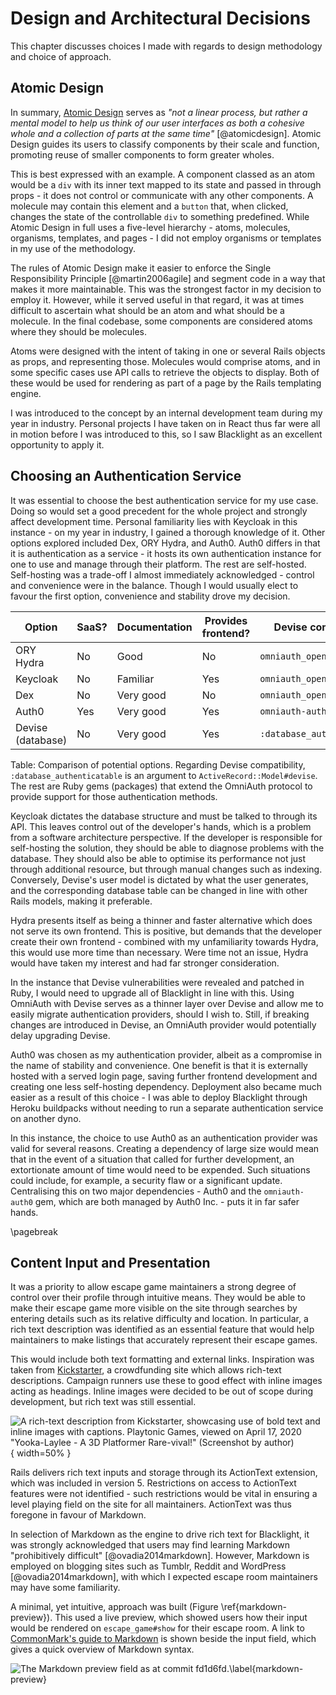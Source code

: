 # Design and Architectural Decisions

<!--
This should explain the design technique chosen (and justify why it is
appropriate) from the various ones available; it should select a suitable subset
of the things described in the analysis chapter and develop a design. Where
trade-offs exist between different designs, the chosen approach should be
justified. Suitable diagram-techniques (e.g. UML, other drawings) should be used
where appropriate. If a method is applied selectively, explain which parts were
used and why. Experimental projects should pay careful attention to control
conditions, samples selected, etc. to ensure a valid result.
-->

This chapter discusses choices I made with regards to design methodology and
choice of approach. 

## Atomic Design

In summary, [Atomic Design](https://atomicdesign.bradfrost.com/chapter-2/)
serves as *"not a linear process, but rather a mental model to help us think of
our user interfaces as both a cohesive whole and a collection of parts *at the
same time*"* [@atomicdesign]. Atomic Design guides its users to classify
components by their scale and function, promoting reuse of smaller components to
form greater wholes.

This is best expressed with an example. A component classed as an atom would be
a `div` with its inner text mapped to its state and passed in through props - it
does not control or communicate with any other components. A molecule may
contain this element and a `button` that, when clicked, changes the state of the
controllable `div` to something predefined. While Atomic Design in full uses a
five-level hierarchy - atoms, molecules, organisms, templates, and pages - I
did not employ organisms or templates in my use of the methodology.

The rules of Atomic Design make it easier to enforce the Single Responsibility
Principle [@martin2006agile] and segment code in a way that makes it more
maintainable. This was the strongest factor in my decision to employ it.
However, while it served useful in that regard, it was at times difficult to
ascertain what should be an atom and what should be a molecule. In the final
codebase, some components are considered atoms where they should be molecules.

Atoms were designed with the intent of taking in one or several Rails objects as
props, and representing those. Molecules would comprise atoms, and in some
specific cases use API calls to retrieve the objects to display. Both of these
would be used for rendering as part of a page by the Rails templating engine.

I was introduced to the concept by an internal development team during my year
in industry. Personal projects I have taken on in React thus far were all in
motion before I was introduced to this, so I saw Blacklight as an excellent
opportunity to apply it.

## Choosing an Authentication Service

It was essential to choose the best authentication service for my use case.
Doing so would set a good precedent for the whole project and strongly affect
development time. Personal familiarity lies with Keycloak in this instance - on
my year in industry, I gained a thorough knowledge of it. Other options explored
included Dex, ORY Hydra, and Auth0. Auth0 differs in that it is authentication
as a service - it hosts its own authentication instance for one to use and
manage through their platform. The rest are self-hosted. Self-hosting was a
trade-off I almost immediately acknowledged - control and convenience were in the
balance. Though I would usually elect to favour the first option, convenience
and stability drove my decision.

| Option            | SaaS?      | Documentation | Provides frontend?   | Devise compatibility        |
|-------------------|------------|---------------|------------|-----------------------------|
| ORY Hydra         | No         | Good          | No         | `omniauth_openid_connect`   |
| Keycloak          | No         | Familiar      | Yes        | `omniauth_openid_connect`   |
| Dex               | No         | Very good     | No         | `omniauth_openid_connect`   |
| Auth0             | Yes        | Very good     | Yes        | `omniauth-auth0`            |
| Devise (database) | No         | Very good     | Yes        | `:database_authenticatable` |

Table: Comparison of potential options. Regarding Devise compatibility,
`:database_authenticatable` is an argument to `ActiveRecord::Model#devise`. The
rest are Ruby gems (packages) that extend the OmniAuth protocol to provide
support for those authentication methods.

Keycloak dictates the database structure and must be talked to through its API.
This leaves control out of the developer's hands, which is a problem from a
software architecture perspective. If the developer is responsible for
self-hosting the solution, they should be able to diagnose problems with the
database. They should also be able to optimise its performance not just through
additional resource, but through manual changes such as indexing. Conversely,
Devise's user model is dictated by what the user generates, and the
corresponding database table can be changed in line with other Rails models,
making it preferable.

Hydra presents itself as being a thinner and faster alternative which does not
serve its own frontend. This is positive, but demands that the developer create
their own frontend - combined with my unfamiliarity towards Hydra, this would
use more time than necessary. Were time not an issue, Hydra would have taken my
interest and had far stronger consideration. 

In the instance that Devise vulnerabilities were revealed and patched in Ruby, I
would need to upgrade all of Blacklight in line with this. Using OmniAuth with
Devise serves as a thinner layer over Devise and allow me to easily migrate
authentication providers, should I wish to. Still, if breaking changes are
introduced in Devise, an OmniAuth provider would potentially delay upgrading
Devise.

Auth0 was chosen as my authentication provider, albeit as a compromise in the
name of stability and convenience. One benefit is that it is externally hosted
with a served login page, saving further frontend development and creating one
less self-hosting dependency. Deployment also became much easier as a result of
this choice - I was able to deploy Blacklight through Heroku buildpacks without
needing to run a separate authentication service on another dyno.

In this instance, the choice to use Auth0 as an authentication provider was
valid for several reasons. Creating a dependency of large size would mean that
in the event of a situation that called for further development, an extortionate
amount of time would need to be expended. Such situations could include, for
example, a security flaw or a significant update. Centralising this on two major
dependencies - Auth0 and the `omniauth-auth0` gem, which are both managed by
Auth0 Inc. - puts it in far safer hands.

\pagebreak

## Content Input and Presentation

It was a priority to allow escape game maintainers a strong degree of control
over their profile through intuitive means. They would be able to make their
escape game more visible on the site through searches by entering details such
as its relative difficulty and location. In particular, a rich text description
was identified as an essential feature that would help maintainers to make
listings that accurately represent their escape games.

This would include both text formatting and external links. Inspiration was
taken from [Kickstarter](https://kickstarter.com), a crowdfunding site which
allows rich-text descriptions. Campaign runners use these to good effect with
inline images acting as headings. Inline images were decided to be out of scope
during development, but rich text was still essential.

![A rich-text description from Kickstarter, showcasing use of bold text and
inline images with captions. Playtonic Games, viewed on April 17, 2020
"Yooka-Laylee - A 3D Platformer Rare-vival!" (Screenshot by
author)](kickstarter.png){ width=50% }

Rails delivers rich text inputs and storage through its ActionText extension,
which was included in version 5. Restrictions on access to ActionText features
were not identified - such restrictions would be vital in ensuring a level
playing field on the site for all maintainers. ActionText was thus foregone in
favour of Markdown. 

In selection of Markdown as the engine to drive rich text for Blacklight, it was
strongly acknowledged that users may find learning Markdown "prohibitively
difficult" [@ovadia2014markdown]. However, Markdown is employed on blogging
sites such as Tumblr, Reddit and WordPress [@ovadia2014markdown], with which I
expected escape room maintainers may have some familiarity.

A minimal, yet intuitive, approach was built (Figure \ref{markdown-preview}).
This used a live preview, which showed users how their input would be rendered
on `escape_game#show` for their escape room. A link to [CommonMark's guide to
Markdown](https://commonmark.org/help/) is shown beside the input field, which
gives a quick overview of Markdown syntax.

![The Markdown preview field as at commit
`fd1d6fd`.\label{markdown-preview}](markdown-preview.png)